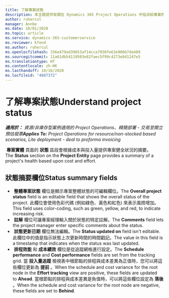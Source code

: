 ```yaml
---
title: 了解專案狀態
description: 本主題提供有關在 Dynamics 365 Project Operations 中指派給專案的狀態的資訊。
author: ruhercul
manager: Annbe
ms.date: 10/01/2020
ms.topic: article
ms.service: dynamics-365-customerservice
ms.reviewer: kfend
ms.author: ruhercul
ms.openlocfilehash: 336e479ad39653af14cca7930fe63e906b7de489
ms.sourcegitcommit: 11a61db54119503e82faec5f99c4273e8d1247e5
ms.translationtype: HT
ms.contentlocale: zh-HK
ms.lasthandoff: 10/16/2020
ms.locfileid: "4087372"
---
```

# <a name="understand-project-status"></a><span data-ttu-id="29a1c-103">了解專案狀態</span><span class="sxs-lookup"><span data-stu-id="29a1c-103">Understand project status</span></span>

<span data-ttu-id="29a1c-104">_**適用於：** 資源/非庫存型案例適用的 Project Operations、精簡部署 - 交易至開立預估發票_</span><span class="sxs-lookup"><span data-stu-id="29a1c-104">_**Applies To:** Project Operations for resource/non-stocked based scenarios, Lite deployment - deal to proforma invoicing_</span></span>


<span data-ttu-id="29a1c-105"> **專案實體** 頁面的 **狀態** 區段會根據成本與投入量提供專案健全狀況的摘要。</span><span class="sxs-lookup"><span data-stu-id="29a1c-105">The **Status** section on the **Project Entity** page provides a summary of a project's health based upon cost and effort.</span></span>


## <a name="status-summary-fields"></a><span data-ttu-id="29a1c-106">狀態摘要欄位</span><span class="sxs-lookup"><span data-stu-id="29a1c-106">Status summary fields</span></span>

- <span data-ttu-id="29a1c-107"> **整體專案狀態** 欄位是顯示專案整體狀態的可編輯欄位。</span><span class="sxs-lookup"><span data-stu-id="29a1c-107">The **Overall project status** field is an editable field that shows the overall status of the project.</span></span> <span data-ttu-id="29a1c-108">此欄位會使用色彩代碼 (例如綠色、黃色和紅色) 來表示風險增加。</span><span class="sxs-lookup"><span data-stu-id="29a1c-108">This field uses color-coding, such as green, yellow, and red, to indicate increasing risk.</span></span> 
- <span data-ttu-id="29a1c-109"> **註解** 欄位可讓專案經理輸入關於狀態的特定註解。</span><span class="sxs-lookup"><span data-stu-id="29a1c-109">The **Comments** field lets the project manager enter specific comments about the status.</span></span> 
- <span data-ttu-id="29a1c-110"> **狀態更新日期** 欄位無法編輯。</span><span class="sxs-lookup"><span data-stu-id="29a1c-110">The **Status updated on** field isn't editable.</span></span> <span data-ttu-id="29a1c-111">此欄位中的值是指示狀態上次更新時間的時間戳記。</span><span class="sxs-lookup"><span data-stu-id="29a1c-111">The value in this field is a timestamp that indicates when the status was last updated.</span></span>
- <span data-ttu-id="29a1c-112"> **排程效能** 和 **成本績效** 欄位是從追蹤網格進行設定。</span><span class="sxs-lookup"><span data-stu-id="29a1c-112">The **Schedule performance** and **Cost performance** fields are set from the tracking grid.</span></span> <span data-ttu-id="29a1c-113">當 **投入量追蹤** 檢視表中根節點的排程與成本差異為正值時，您可以將這些欄位更新為 **提前** 。</span><span class="sxs-lookup"><span data-stu-id="29a1c-113">When the schedule and cost variance for the root node in the **Effort tracking** view are positive, these fields are updated to **Ahead**.</span></span> <span data-ttu-id="29a1c-114">當根節點的排程與成本差異是負值時，可以將這些欄位設定為 **落後** 。</span><span class="sxs-lookup"><span data-stu-id="29a1c-114">When the schedule and cost variance for the root node are negative, these fields are set to **Behind**.</span></span>
